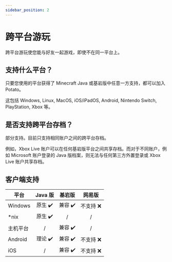 ```yaml
---
sidebar_position: 2
---
```


# 跨平台游玩

跨平台游玩使您能与好友一起游戏，即使不在同一平台上。

## 支持什么平台？

只要您使用的平台获得了 Minecraft Java 或基岩版中任意一方支持，都可以加入 Potato。

这包括 Windows, Linux, MacOS, iOS/iPadOS, Android, Nintendo Switch, PlayStation, Xbox 等。

## 是否支持跨平台存档？

部分支持。目前只支持相同账户之间的跨平台存档。

例如，Xbox Live 账户可以在任何基岩版平台之间共享存档。而对于不同账户，例如 Microsoft 账户登录的 Java 版档案，则无法与任何第三方外置登录或 Xbox Live 账户共享存档。

## 客户端支持

| 平台        | Java 版 |  基岩版  |  网易版   |
| ----------- | :-----: | :-----: | :-----: |
| Windows     | 原生 ✔️ | 兼容 ✔️ | 不支持 ❌ |
| *nix        | 原生 ✔️ |    /    |     /    |
| 主机平台      |    /    | 兼容 ✔️ |     /    |
| Android     |  理论 ✔️ | 兼容 ✔️ | 不支持 ❌ |
| iOS         |    /    | 兼容 ✔️ | 不支持 ❌ |